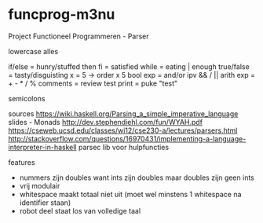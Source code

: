 # funcprog-m3nu
Project Functioneel Programmeren - Parser

lowercase alles

if/else = hunry/stuffed then
fi = satisfied
while = eating | enough
true/false = tasty/disguisting
x = 5    -> order x 5
bool exp = and/or ipv && / ||
arith exp = + - * / % 
comments = review test
print = puke "test"

semicolons

sources
https://wiki.haskell.org/Parsing_a_simple_imperative_language
slides - Monads
http://dev.stephendiehl.com/fun/WYAH.pdf
https://cseweb.ucsd.edu/classes/wi12/cse230-a/lectures/parsers.html
http://stackoverflow.com/questions/16970431/implementing-a-language-interpreter-in-haskell
parsec lib voor hulpfuncties

features
- nummers zijn doubles want ints zijn doubles maar doubles zijn geen ints
- vrij modulair
- whitespace maakt totaal niet uit (moet wel minstens 1 whitespace na identifier staan)
- robot deel staat los van volledige taal
